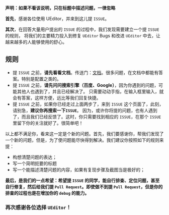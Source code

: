 **声明：如果不看该说明，只在标题中描述问题，一律忽略**

**首先**，感谢各位使用 UEditor，并来到这儿提 `ISSUE`。

**其次**，在回答大量用户提出的 `ISSUE` 的过程中，我们发现需要建立一个提 `ISSUE` 的规则，
将我们的主要精力投入到修复 `UEditor` Bugs 和改进 `UEditor` 中去，让越来越多的人能够使用的舒心。

## 规则

* 提 `ISSUE` 之前，**请先看看文档**。传送门：[文档](http://fex.baidu.com/neditor/)。很多问题，在文档中都能有答案。特别是配置之类的。
* 提 `ISSUE` 之前，**请先问问搜索引擎（百度、Google）**，因为你遇到的问题，可能其他人也遇到了，并且已经解决了。
只需要动动手指，在输入框里输入，就会有答案，这样方便，远比等我们回复快捷。
* 提 `ISSUE` 之前，如果你已经走过上面两步了，来到 `ISSUE` 这个页面了，此刻，请别急，**建议你再搜索一下`ISSUE`**。
因为，或许你将提的问题，也有人遇到了，而且我们已经反馈了。这时，你只需要找到相应的 `ISSUE`，在那个 `ISSUE` 里留下你的关注就好了。很简单吧！

以上都不满足你，看来这一定是个新的问题。首先，我们要感谢你，帮我们发现了一个新的问题，但是，为了使问题能尽快得到解决。我们建议你按照如下的规则来提：

* 构想清楚问题的表达；
* 写一个简明扼要的标题
* 写一个能描述清楚问题的内容，如果有复现步骤及截图当是极好的；

**最后，是我们的一点希望：希望提 `ISSUE` 的同学，能自行排查、定位问题，甚至自行修复，然后给我们提 `Pull Request`。即使做不到提 `Pull Request`，但是你的排查的过程也是在增加你的 `debug` 的能力。**

### 再次感谢各位选择 `UEditor`！
